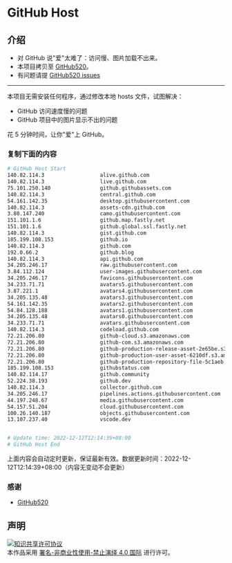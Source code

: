 # GitHub Host
## 介绍
- 对 GitHub 说"爱"太难了：访问慢、图片加载不出来。
- 本项目拷贝至 [GitHub520](https://github.com/521xueweihan/GitHub520)。
- 有问题请提 [GitHub520 issues](https://github.com/521xueweihan/GitHub520/issues/new)

---

本项目无需安装任何程序，通过修改本地 hosts 文件，试图解决：
- GitHub 访问速度慢的问题
- GitHub 项目中的图片显示不出的问题

花 5 分钟时间，让你"爱"上 GitHub。

### 复制下面的内容
```bash
# GitHub Host Start
140.82.114.3                  alive.github.com
140.82.114.3                  live.github.com
75.101.250.140                github.githubassets.com
140.82.114.3                  central.github.com
54.161.142.35                 desktop.githubusercontent.com
140.82.114.3                  assets-cdn.github.com
3.80.147.240                  camo.githubusercontent.com
151.101.1.6                   github.map.fastly.net
151.101.1.6                   github.global.ssl.fastly.net
140.82.114.3                  gist.github.com
185.199.108.153               github.io
140.82.114.3                  github.com
192.0.66.2                    github.blog
140.82.114.3                  api.github.com
34.205.246.17                 raw.githubusercontent.com
3.84.112.124                  user-images.githubusercontent.com
34.205.246.17                 favicons.githubusercontent.com
34.233.71.71                  avatars5.githubusercontent.com
3.87.221.1                    avatars4.githubusercontent.com
34.205.135.48                 avatars3.githubusercontent.com
54.161.142.35                 avatars2.githubusercontent.com
54.84.128.188                 avatars1.githubusercontent.com
34.205.135.48                 avatars0.githubusercontent.com
34.233.71.71                  avatars.githubusercontent.com
140.82.114.3                  codeload.github.com
72.21.206.80                  github-cloud.s3.amazonaws.com
72.21.206.80                  github-com.s3.amazonaws.com
72.21.206.80                  github-production-release-asset-2e65be.s3.amazonaws.com
72.21.206.80                  github-production-user-asset-6210df.s3.amazonaws.com
72.21.206.80                  github-production-repository-file-5c1aeb.s3.amazonaws.com
185.199.108.153               githubstatus.com
140.82.114.17                 github.community
52.224.38.193                 github.dev
140.82.114.3                  collector.github.com
34.205.246.17                 pipelines.actions.githubusercontent.com
44.197.248.67                 media.githubusercontent.com
54.157.51.204                 cloud.githubusercontent.com
100.26.140.187                objects.githubusercontent.com
13.107.237.40                 vscode.dev


# Update time: 2022-12-12T12:14:39+08:00
# GitHub Host End

```
上面内容会自动定时更新，保证最新有效。数据更新时间：2022-12-12T12:14:39+08:00（内容无变动不会更新）

### 感谢

- [GitHub520](https://github.com/521xueweihan/GitHub520)

## 声明
<a rel="license" href="https://creativecommons.org/licenses/by-nc-nd/4.0/deed.zh"><img alt="知识共享许可协议" style="border-width: 0" src="https://licensebuttons.net/l/by-nc-nd/4.0/88x31.png"></a><br>本作品采用 <a rel="license" href="https://creativecommons.org/licenses/by-nc-nd/4.0/deed.zh">署名-非商业性使用-禁止演绎 4.0 国际</a> 进行许可。